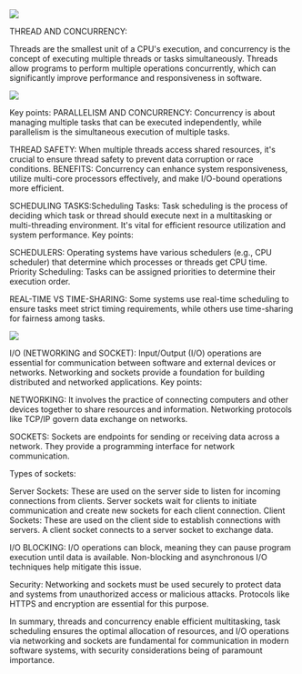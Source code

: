<img src="https://blog-assets.risingstack.com/2017/02/concurrent-data-flow-path-12345.png">


THREAD AND CONCURRENCY:

Threads are the smallest unit of a CPU's execution, and concurrency is the concept of executing multiple threads or tasks simultaneously. Threads allow programs to perform multiple operations concurrently, which can significantly improve performance and responsiveness in software. 

<img src="https://blog-assets.risingstack.com/2017/02/cuncurrency-paralellism-diagram-of-tasks-with-dependencies.png">

Key points:
PARALLELISM AND CONCURRENCY: Concurrency is about managing multiple tasks that can be executed independently, while parallelism is the simultaneous execution of multiple tasks.


THREAD SAFETY:
When multiple threads access shared resources, it's crucial to ensure thread safety to prevent data corruption or race conditions.
BENEFITS: 
Concurrency can enhance system responsiveness, utilize multi-core processors effectively, and make I/O-bound operations more efficient.

SCHEDULING TASKS:Scheduling Tasks:
Task scheduling is the process of deciding which task or thread should execute next in a multitasking or multi-threading environment. It's vital for efficient resource utilization and system performance. Key points:

SCHEDULERS:
Operating systems have various schedulers (e.g., CPU scheduler) that determine which processes or threads get CPU time.
Priority Scheduling: 
Tasks can be assigned priorities to determine their execution order.

REAL-TIME VS TIME-SHARING:
Some systems use real-time scheduling to ensure tasks meet strict timing requirements, while others use time-sharing for fairness among tasks.

<img src="https://miro.medium.com/v2/resize:fit:1400/1*2mja2gdNLEqYRLP9oQDZBw.png">

I/O (NETWORKING and SOCKET):
Input/Output (I/O) operations are essential for communication between software and external devices or networks. Networking and sockets provide a foundation for building distributed and networked applications. Key points:

NETWORKING: 
It involves the practice of connecting computers and other devices together to share resources and information. Networking protocols like TCP/IP govern data exchange on networks.

SOCKETS:
Sockets are endpoints for sending or receiving data across a network. They provide a programming interface for network communication.

Types of sockets:

Server Sockets:
These are used on the server side to listen for incoming connections from clients. Server sockets wait for clients to initiate communication and create new sockets for each client connection.
Client Sockets: 
These are used on the client side to establish connections with servers. A client socket connects to a server socket to exchange data.

I/O BLOCKING: 
I/O operations can block, meaning they can pause program execution until data is available. Non-blocking and asynchronous I/O techniques help mitigate this issue.

Security:
Networking and sockets must be used securely to protect data and systems from unauthorized access or malicious attacks. Protocols like HTTPS and encryption are essential for this purpose.



In summary, threads and concurrency enable efficient multitasking, task scheduling ensures the optimal allocation of resources, and I/O operations via networking and sockets are fundamental for communication in modern software systems, with security considerations being of paramount importance.
